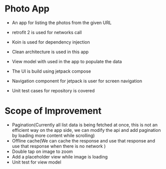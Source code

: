 # Photo App

* An app for listing the photos from the given URL
  
* retrofit 2 is used for networks call

* Koin is used for dependency injection

* Clean architecture is used in this app

* View model with used in the app to populate the data

* The UI is build using jetpack compose

* Navigation component for jetpack is user for screen navigation

* Unit test cases for repository is covered

# Scope of Improvement

* Pagination(Currently all list data is being fetched at once, this is not an efficient way on the app side, we can modify the api and add pagination by loading more content while scrolling)
* Offline cache(We can cache the response and use that response and use that response when there is no network )
* Double tap on image to zoom
* Add a placeholder view while image is loading
* Unit test for view model
